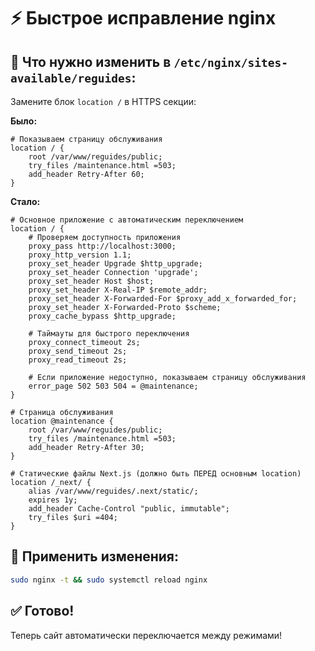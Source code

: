 # ⚡ Быстрое исправление nginx

## **🔧 Что нужно изменить в `/etc/nginx/sites-available/reguides`:**

Замените блок `location /` в HTTPS секции:

**Было:**
```nginx
# Показываем страницу обслуживания
location / {
    root /var/www/reguides/public;
    try_files /maintenance.html =503;
    add_header Retry-After 60;
}
```

**Стало:**
```nginx
# Основное приложение с автоматическим переключением
location / {
    # Проверяем доступность приложения
    proxy_pass http://localhost:3000;
    proxy_http_version 1.1;
    proxy_set_header Upgrade $http_upgrade;
    proxy_set_header Connection 'upgrade';
    proxy_set_header Host $host;
    proxy_set_header X-Real-IP $remote_addr;
    proxy_set_header X-Forwarded-For $proxy_add_x_forwarded_for;
    proxy_set_header X-Forwarded-Proto $scheme;
    proxy_cache_bypass $http_upgrade;
    
    # Таймауты для быстрого переключения
    proxy_connect_timeout 2s;
    proxy_send_timeout 2s;
    proxy_read_timeout 2s;
    
    # Если приложение недоступно, показываем страницу обслуживания
    error_page 502 503 504 = @maintenance;
}

# Страница обслуживания
location @maintenance {
    root /var/www/reguides/public;
    try_files /maintenance.html =503;
    add_header Retry-After 30;
}

# Статические файлы Next.js (должно быть ПЕРЕД основным location)
location /_next/ {
    alias /var/www/reguides/.next/static/;
    expires 1y;
    add_header Cache-Control "public, immutable";
    try_files $uri =404;
}
```

## **🚀 Применить изменения:**
```bash
sudo nginx -t && sudo systemctl reload nginx
```

## **✅ Готово!**
Теперь сайт автоматически переключается между режимами!
